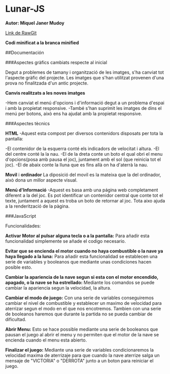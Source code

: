 # Lunar-JS

**Autor: Miquel Janer Mudoy**

[Link de RawGit](https://rawgit.com/Mikelodion/Lunar-JS/master/html.html)

**Codi minificat a la branca minified**

##Documentación

###Aspectes gràfics cambiats respecte al inicial

Degut a problemes de tamany i organització de les imatges, s'ha canviat tot l'aspecte gràfic del projecte.
Les imatges que s'han utilitzat provenen d'una prova no finalitzada d'un antic projecte.

**Canvis realitzats a les noves imatges**

-Hem canviat el menú d'opcions i d'informació degut a un problema d'espai i amb la propietat responsive.
-També s'han suprimit les imatges de dins el menú per botons, això ens ha ajudat amb la propietat responsive.

###Aspectes tècnics 

**HTML**
-Aquest esta compost per diversos contenidors disposats per tota la pantalla:

-El contenidor de la esquerra conté els indicadors de velocitat i altura.
-El del centre conté la la nau.
-El de la dreta conte un boto el qual obri el menu d'opcions(posa amb pausa el joc), juntament amb el sol (que reinicia tot el joc).
-El de abaix conte la lluna que es fins allà on ha d'aterrà la nau.

**Movil** i **ordinador**
La diposició del movil es la mateixa que la del ordinador, això dona un millor aspecte visual.

**Menú d'Informació**
-Aquest es basa amb una página web completament diferent a la del joc. Es pot identificar un contenidor central que conte tot el texte, juntament a aquest es troba un boto de retornar al joc. Tota aixo ajuda a la renderització de la pàgina.

###JavaScript

Funcionalidades:

**Activar Motor al pulsar alguna tecla o a la pantalla:** Para añadir esta funcionalidad simplemente se añade el codigo necesario.

**Evitar que se encienda el motor cuando no haya combustible o la nave ya haya llegado a la luna:** Para añadir esta funcionalidad se establecen una serie de variables y booleanos que mediante unas condiciones hacen posible esto.

**Cambiar la apariencia de la nave segun si esta con el motor encendido, apagado, o la nave se ha estrellado:** Mediante los comandos se puede cambiar la apariencia segun la velocidad, la altura.

**Cambiar el modo de juego:** Con una serie de variables conseguiremos cambiar el nivel de combustible y establecer un maximo de velocidad para aterrizar segun el modo en el que nos encotremos. Tambien con una serie de booleanos haremos que durante la partida no se pueda cambiar de dificultad.

**Abrir Menu:** Esto se hace possible mediante una serie de booleanos que pausan el juego al abrir el menu y no permiten que el motor de la nave se encienda cuando el menu esta abierto.

**Finalizar el juego:** Mediante una serie de variables condicionaremos la velocidad maxima de aterrizaje para que cuando la nave aterrize salga un mensaje de "VICTORIA" o "DERROTA" junto a un boton para reiniciar el juego.
